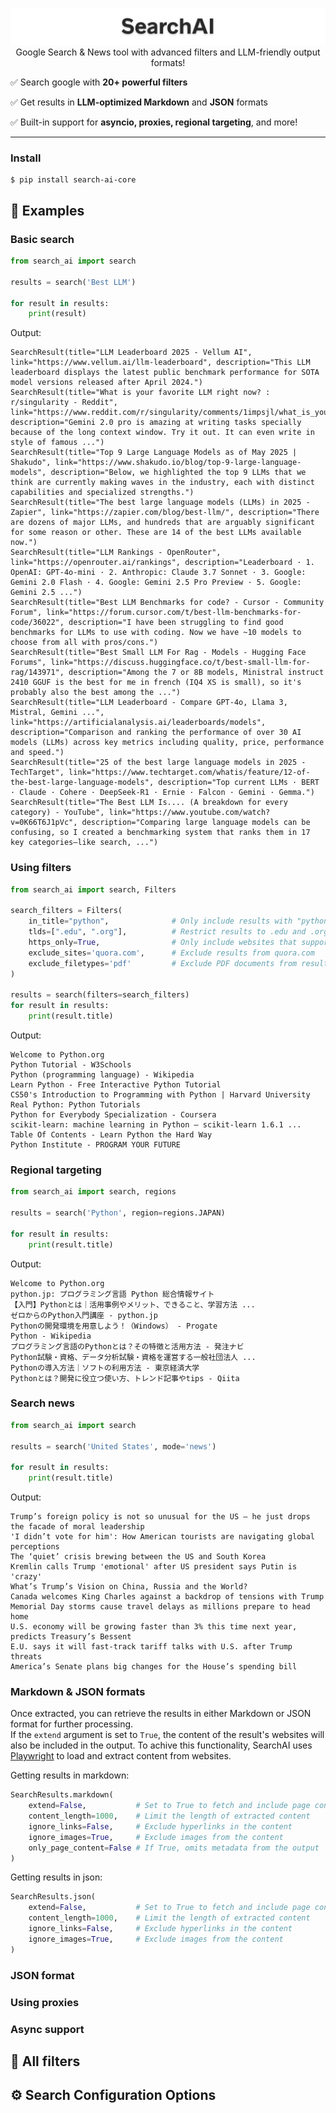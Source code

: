 <p align="center">
    <img src="https://github.com/jpjacobpadilla/SearchAI/blob/89e015df725990b3a3d9a35e6341b95a30ec1842/logo.png">
Google Search & News tool with advanced filters and LLM-friendly output formats!
</p>


✅ Search google with **20+ powerful filters**  

✅ Get results in **LLM-optimized Markdown** and **JSON** formats 

✅ Built-in support for **asyncio, proxies, regional targeting**, and more!

---

### Install

```
$ pip install search-ai-core
```

## 🚀 Examples

### Basic search

```python
from search_ai import search

results = search('Best LLM')

for result in results:
    print(result)
```

Output:

```plaintext
SearchResult(title="LLM Leaderboard 2025 - Vellum AI", link="https://www.vellum.ai/llm-leaderboard", description="This LLM leaderboard displays the latest public benchmark performance for SOTA model versions released after April 2024.")
SearchResult(title="What is your favorite LLM right now? : r/singularity - Reddit", link="https://www.reddit.com/r/singularity/comments/1impsjl/what_is_your_favorite_llm_right_now/", description="Gemini 2.0 pro is amazing at writing tasks specially because of the long context window. Try it out. It can even write in style of famous ...")
SearchResult(title="Top 9 Large Language Models as of May 2025 | Shakudo", link="https://www.shakudo.io/blog/top-9-large-language-models", description="Below, we highlighted the top 9 LLMs that we think are currently making waves in the industry, each with distinct capabilities and specialized strengths.")
SearchResult(title="The best large language models (LLMs) in 2025 - Zapier", link="https://zapier.com/blog/best-llm/", description="There are dozens of major LLMs, and hundreds that are arguably significant for some reason or other. These are 14 of the best LLMs available now.")
SearchResult(title="LLM Rankings - OpenRouter", link="https://openrouter.ai/rankings", description="Leaderboard · 1. OpenAI: GPT-4o-mini · 2. Anthropic: Claude 3.7 Sonnet · 3. Google: Gemini 2.0 Flash · 4. Google: Gemini 2.5 Pro Preview · 5. Google: Gemini 2.5 ...")
SearchResult(title="Best LLM Benchmarks for code? - Cursor - Community Forum", link="https://forum.cursor.com/t/best-llm-benchmarks-for-code/36022", description="I have been struggling to find good benchmarks for LLMs to use with coding. Now we have ~10 models to choose from all with pros/cons.")
SearchResult(title="Best Small LLM For Rag - Models - Hugging Face Forums", link="https://discuss.huggingface.co/t/best-small-llm-for-rag/143971", description="Among the 7 or 8B models, Ministral instruct 2410 GGUF is the best for me in french (IQ4 XS is small), so it's probably also the best among the ...")
SearchResult(title="LLM Leaderboard - Compare GPT-4o, Llama 3, Mistral, Gemini ...", link="https://artificialanalysis.ai/leaderboards/models", description="Comparison and ranking the performance of over 30 AI models (LLMs) across key metrics including quality, price, performance and speed.")
SearchResult(title="25 of the best large language models in 2025 - TechTarget", link="https://www.techtarget.com/whatis/feature/12-of-the-best-large-language-models", description="Top current LLMs · BERT · Claude · Cohere · DeepSeek-R1 · Ernie · Falcon · Gemini · Gemma.")
SearchResult(title="The Best LLM Is.... (A breakdown for every category) - YouTube", link="https://www.youtube.com/watch?v=0K66T6J1pVc", description="Comparing large language models can be confusing, so I created a benchmarking system that ranks them in 17 key categories—like search, ...")
```

### Using filters


```python
from search_ai import search, Filters

search_filters = Filters(
    in_title="python",              # Only include results with "python" in the title
    tlds=[".edu", ".org"],          # Restrict results to .edu and .org domains
    https_only=True,                # Only include websites that support HTTPS
    exclude_sites='quora.com',      # Exclude results from quora.com
    exclude_filetypes='pdf'         # Exclude PDF documents from results
)

results = search(filters=search_filters)
for result in results:
    print(result.title)
```

Output:

```plaintext
Welcome to Python.org
Python Tutorial - W3Schools
Python (programming language) - Wikipedia
Learn Python - Free Interactive Python Tutorial
CS50's Introduction to Programming with Python | Harvard University
Real Python: Python Tutorials
Python for Everybody Specialization - Coursera
scikit-learn: machine learning in Python — scikit-learn 1.6.1 ...
Table Of Contents - Learn Python the Hard Way
Python Institute - PROGRAM YOUR FUTURE
```

### Regional targeting

```python
from search_ai import search, regions

results = search('Python', region=regions.JAPAN)

for result in results:
    print(result.title)
```

Output:

```plaintext
Welcome to Python.org
python.jp: プログラミング言語 Python 総合情報サイト
【入門】Pythonとは｜活用事例やメリット、できること、学習方法 ...
ゼロからのPython入門講座 - python.jp
Pythonの開発環境を用意しよう！（Windows） - Progate
Python - Wikipedia
プログラミング言語のPythonとは？その特徴と活用方法 - 発注ナビ
Python試験・資格、データ分析試験・資格を運営する一般社団法人 ...
Pythonの導入方法｜ソフトの利用方法 - 東京経済大学
Pythonとは？開発に役立つ使い方、トレンド記事やtips - Qiita
```

### Search news

```python
from search_ai import search

results = search('United States', mode='news')

for result in results:
    print(result.title)
```

Output:

```plaintext
Trump’s foreign policy is not so unusual for the US – he just drops the facade of moral leadership
'I didn’t vote for him': How American tourists are navigating global perceptions
The ‘quiet’ crisis brewing between the US and South Korea
Kremlin calls Trump 'emotional' after US president says Putin is 'crazy'
What’s Trump’s Vision on China, Russia and the World?
Canada welcomes King Charles against a backdrop of tensions with Trump
Memorial Day storms cause travel delays as millions prepare to head home
U.S. economy will be growing faster than 3% this time next year, predicts Treasury’s Bessent
E.U. says it will fast-track tariff talks with U.S. after Trump threats
America’s Senate plans big changes for the House’s spending bill
```

### Markdown & JSON formats

Once extracted, you can retrieve the results in either Markdown or JSON format for further processing.  
If the `extend` argument is set to `True`, the content of the result's websites will also be included in the output.
To achive this functionality, SearchAI uses [Playwright](https://github.com/microsoft/playwright) to load and extract content
from websites.

Getting results in markdown:

```python
SearchResults.markdown(
    extend=False,           # Set to True to fetch and include page content
    content_length=1000,    # Limit the length of extracted content
    ignore_links=False,     # Exclude hyperlinks in the content
    ignore_images=True,     # Exclude images from the content
    only_page_content=False # If True, omits metadata from the output
)
```

Getting results in json:

```python
SearchResults.json(
    extend=False,           # Set to True to fetch and include page content
    content_length=1000,    # Limit the length of extracted content
    ignore_links=False,     # Exclude hyperlinks in the content
    ignore_images=True,     # Exclude images from the content
)
```

### JSON format

### Using proxies

### Async support

## 🧰 All filters

## ⚙️ Search Configuration Options

